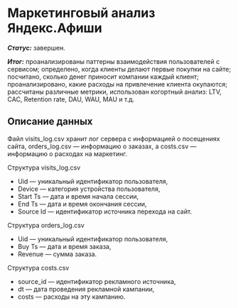 # Маркетинговый анализ Яндекс.Афиши

***Статус:*** завершен. 

***Итог:*** проанализированы паттерны взаимодействия пользователей с сервисом; определено, когда клиенты делают первые покупки на сайте; посчитано, сколько денег приносит компании каждый клиент; проанализировано, какие расходы на привлечение клиента окупаются; рассчитаны различные метрики, использован когортный анализ: LTV, CAC, Retention rate, DAU, WAU, MAU и т.д. 


## Описание данных 

Файл visits_log.csv хранит лог сервера с информацией о посещениях сайта, orders_log.csv — информацию о заказах, а costs.csv — информацию о расходах на маркетинг.

Структура visits_log.csv
- Uid — уникальный идентификатор пользователя,
- Device — категория устройства пользователя,
- Start Ts — дата и время начала сессии,
- End Ts — дата и время окончания сессии,
- Source Id — идентификатор источника перехода на сайт.

Структура orders_log.csv
- Uid — уникальный идентификатор пользователя,
- Buy Ts — дата и время заказа,
- Revenue — сумма заказа.

Структура costs.csv
- source_id — идентификатор рекламного источника,
- dt — дата проведения рекламной кампании,
- costs — расходы на эту кампанию.
